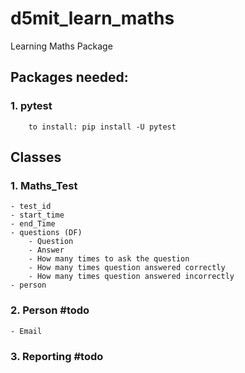 # d5mit_learn_maths
Learning Maths Package  


## Packages needed:
### 1. pytest
        to install: pip install -U pytest 

## Classes
### 1. Maths_Test
    - test_id
    - start_time
    - end_Time    
    - questions (DF)
        - Question
        - Answer
        - How many times to ask the question
        - How many times question answered correctly
        - How many times question answered incorrectly
    - person

### 2. Person #todo
    - Email 

### 3. Reporting  #todo

